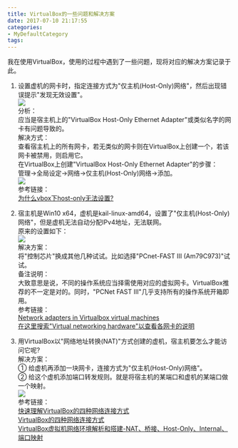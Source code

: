 ```yaml
---
title: VirtualBox的一些问题和解决方案
date: 2017-07-10 21:17:55
categories:
- MyDefaultCategory
tags:
---
```

我在使用VirtualBox，使用的过程中遇到了一些问题，现将对应的解决方案记录于此。

<!-- more -->

1. 设置虚机的网卡时，指定连接方式为"仅主机(Host-Only)网络"，然后出现错误提示"发现无效设置"。  
![](20170710-virtualbox-1.png)  
分析：  
应当是宿主机上的"VirtualBox Host-Only Ethernet Adapter"或类似名字的网卡有问题导致的。  
解决方式：  
查看宿主机上的所有网卡，若无类似的网卡则在VirtualBox上创建一个，若该网卡被禁用，则启用它。  
在VirtualBox上创建"VirtualBox Host-Only Ethernet Adapter"的步骤：  
管理->全局设定->网络->仅主机(Host-Only)网络->添加。  
![](20170710-virtualbox-2.png)  
参考链接：  
[为什么vbox下host-only无法设置?](https://www.zhihu.com/question/19900112/answer/21056117)

2. 宿主机是Win10 x64，虚机是kail-linux-amd64，设置了"仅主机(Host-Only)网络"，但是虚机无法自动分配IPv4地址，无法联网。  
原来的设置如下：  
![](20170710-virtualbox-3.png)  
解决方案：  
将"控制芯片"换成其他几种试试。比如选择"PCnet-FAST Ⅲ (Am79C973)"试试。  
备注说明：  
大致意思是说，不同的操作系统应当择需使用对应的虚拟网卡。VirtualBox推荐的不一定是对的。同时，"PCNet FAST III"几乎支持所有的操作系统开箱即用。  
参考链接：  
[Network adapters in Virtualbox virtual machines](https://superuser.com/questions/599968/network-adapters-in-virtualbox-virtual-machines)  
[在这里搜索"Virtual networking hardware"以查看各网卡的说明](https://www.virtualbox.org/manual/ch06.html "Chapter 6. Virtual networking")  

3. 用VirtualBox以"网络地址转换(NAT)"方式创建的虚机，宿主机要怎么才能访问它呢?  
解决方案：  
① 给虚机再添加一块网卡，连接方式为"仅主机(Host-Only)网络"。  
② 给这个虚机添加端口转发规则。就是将宿主机的某端口和虚机的某端口做一个映射。  
![](20170710-virtualbox-4.png)  
参考链接：  
[快速理解VirtualBox的四种网络连接方式](http://penpenguanguan.com/997.html)  
[VirtualBox的四种网络连接方式](http://www.cnblogs.com/adforce/p/3363373.html)  
[VirtualBox虚拟机网络环境解析和搭建-NAT、桥接、Host-Only、Internal、端口映射](http://blog.csdn.net/yxc135/article/details/8458939)  
